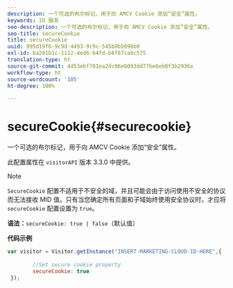 ```yaml
---
description: 一个可选的布尔标记，用于向 AMCV Cookie 添加“安全”属性。
keywords: ID 服务
seo-description: 一个可选的布尔标记，用于向 AMCV Cookie 添加“安全”属性。
seo-title: secureCookie
title: secureCookie
uuid: 995d19f6-9c9d-4493-9c9c-545b0b5696b0
exl-id: ba281b1c-1112-4ed6-b4fd-b8f87cabc575
translation-type: ht
source-git-commit: 4453ebf701ea2dc06e6093dd77be6eb0f3b2936e
workflow-type: ht
source-wordcount: '105'
ht-degree: 100%

---
```


# secureCookie{#securecookie}

一个可选的布尔标记，用于向 AMCV Cookie 添加“安全”属性。

此配置属性在 `visitorAPI` 版本 3.3.0 中提供。

>[!NOTE]
>
>`SecureCookie` 配置不适用于不安全的域，并且可能会由于访问使用不安全的协议而无法接收 MID 值。只有当您确定所有页面和子域始终使用安全协议时，才应将 `secureCookie` 配置设置为 `true`。

**语法：**`secureCookie: true | false`（默认值）

**代码示例**

```js
var visitor = Visitor.getInstance("INSERT-MARKETING-CLOUD-ID-HERE",{ 
 
        //Set secure cookie property 
        secureCookie: true 
 });
```
